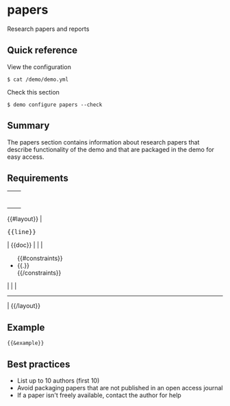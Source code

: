 # papers

Research papers and reports

## Quick reference

View the configuration

```
$ cat /demo/demo.yml 
```

Check this section

```
$ demo configure papers --check
```

## Summary

The papers section contains information about research papers that describe functionality of the demo and that are packaged in the demo for easy access.

## Requirements

|                     |         |
| ------------------- | ------- |
|                     | <hr>    |
{{#layout}}
| <pre>{{line}}</pre> | {{doc}} |
|                     | <ul>{{#constraints}}<li>{{.}}</li>{{/constraints}}</ul> |
|                     | <hr>    |
{{/layout}}

## Example

```
{{&example}}
```

## Best practices

+ List up to 10 authors (first 10)
+ Avoid packaging papers that are not published in an open access journal
+ If a paper isn't freely available, contact the author for help
